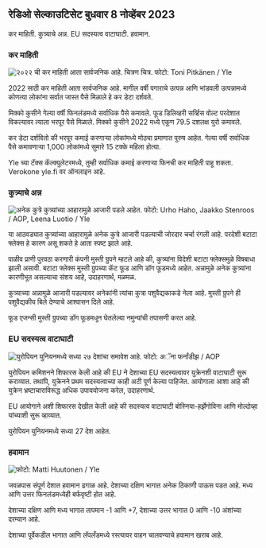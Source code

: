 ## रेडिओ सेल्काउटिसेट बुधवार 8 नोव्हेंबर 2023

कर माहिती. कुत्र्याचे अन्न. EU सदस्यत्व वाटाघाटी. हवामान.

### कर माहिती

![२०२२ ची कर माहिती आता सार्वजनिक आहे. चित्रण चित्र. फोटो: Toni Pitkänen / Yle](https://images.cdn.yle.fi/image/upload/c_crop,h_2628,w_4672,x_747,y_536/ar_1.777777777777777,c_fill,g_7777777,c_fill,g_60/20p_10/00d_faces,q_auto:eco/f_auto/fl_lossy/v1692260664/39-115812464ddd8da1ad5a)

2022 साठी कर माहिती आता सार्वजनिक आहे. मागील वर्षी पगाराचे उत्पन्न आणि भांडवली उत्पन्नामध्ये कोणत्या लोकांना सर्वात जास्त पैसे मिळाले हे कर डेटा दर्शवते.

मिक्को कुसीने गेल्या वर्षी फिनलंडमध्ये सर्वाधिक पैसे कमावले. फूड डिलिव्हरी सर्व्हिस वोल्ट परदेशात विकल्यावर त्याला भरपूर पैसे मिळाले. मिक्को कुसीने 2022 मध्ये एकूण 79.5 दशलक्ष युरो कमावले.

कर डेटा दर्शवितो की भरपूर कमाई करणार्‍या लोकांमध्ये मोठ्या प्रमाणात पुरुष आहेत. गेल्या वर्षी सर्वाधिक पैसे कमावणाऱ्या 1,000 लोकांमध्ये सुमारे 15 टक्के महिला होत्या.

Yle च्या टॅक्स कॅल्क्युलेटरमध्ये, तुम्ही सर्वाधिक कमाई करणाऱ्या फिनची कर माहिती पाहू शकता. Verokone yle.fi वर ऑनलाइन आहे.

### कुत्र्याचे अन्न

![अनेक कुत्रे कुत्र्यांच्या आहारामुळे आजारी पडले आहेत. फोटो: Urho Haho, Jaakko Stenroos / AOP, Leena Luotio / Yle](https://images.cdn.yle.fi/image/upload/c_crop,h_1080,w_1919,x_0,y_0/ar_1.7777777777777f777,c_cdn.yle.h_675,w_1200/dpr_1.0/q_auto:eco/f_auto/fl_lossy/v1699386970/39-11965956548f484ed3bb)

या आठवड्यात कुत्र्यांच्या आहारामुळे अनेक कुत्रे आजारी पडल्याची जोरदार चर्चा रंगली आहे. परदेशी बटाटा फ्लेक्स हे कारण असू शकते हे आता स्पष्ट झाले आहे.

पाळीव प्राणी पुरवठा करणारी कंपनी मुस्ती ग्रुपने म्हटले आहे की, कुत्र्यांना विदेशी बटाटा फ्लेक्समुळे विषबाधा झाली असावी. बटाटा फ्लेक्स मुस्ती ग्रुपच्या कॅट फूड आणि डॉग फूडमध्ये आहेत. अन्नामुळे अनेक कुत्र्यांना कारणीभूत असल्याचा संशय आहे, उदाहरणार्थ, मळमळ.

कुत्र्याच्या अन्नामुळे आजारी पडल्यावर अनेकांनी त्यांचा कुत्रा पशुवैद्यकाकडे नेला आहे. मुस्ती ग्रुपने ही पशुवैद्यकीय बिले देण्याचे आश्वासन दिले आहे.

फूड एजन्सी मुस्ती ग्रुपच्या डॉग फूडमधून घेतलेल्या नमुन्यांची तपासणी करत आहे.

### EU सदस्यत्व वाटाघाटी

![युरोपियन युनियनमध्ये सध्या २७ देशांचा समावेश आहे. फोटो: अॅना फर्नांडीझ / AOP](https://images.cdn.yle.fi/image/upload/c_crop,h_2394,w_4256,x_0,y_419/ar_1.777777777777777,c_fill,g_faces,h_6p_01,h/675,x_0.q_auto:eco/f_auto/fl_lossy/v1632407032/39-857648614c8a7c923f2)

युरोपियन कमिशनने शिफारस केली आहे की EU ने देशाच्या EU सदस्यत्वावर युक्रेनशी वाटाघाटी सुरू कराव्यात. तथापि, युक्रेनने प्रथम सदस्यत्वाच्या काही अटी पूर्ण केल्या पाहिजेत. आयोगाला आशा आहे की युक्रेन भ्रष्टाचाराविरूद्ध अधिक उपाययोजना करेल, उदाहरणार्थ.

EU आयोगाने अशी शिफारस देखील केली आहे की सदस्यत्व वाटाघाटी बोस्निया-हर्झेगोविना आणि मोल्दोव्हा यांच्याशी सुरू व्हाव्यात.

युरोपियन युनियनमध्ये सध्या 27 देश आहेत.

### हवामान

![ फोटो: Matti Huutonen / Yle](https://images.cdn.yle.fi/image/upload/c_crop,h_1080,w_1919,x_0,y_0/ar_1.777777777777777,c_fill,g_faces,h_175,h_6750/q_auto:eco/f_auto/fl_lossy/v1699449326/39-1197700654b89b86284a)

जवळपास संपूर्ण देशात हवामान ढगाळ आहे. देशाच्या दक्षिण भागात अनेक ठिकाणी पाऊस पडत आहे. मध्य आणि उत्तर फिनलंडमध्येही बर्फवृष्टी होत आहे.

देशाच्या दक्षिण आणि मध्य भागात तापमान -1 आणि +7, देशाच्या उत्तर भागात 0 आणि -10 अंशांच्या दरम्यान आहे.

देशाच्या पूर्वेकडील भागात आणि लॅपलँडमध्ये रस्त्यावर वाहन चालवण्याचे हवामान खराब आहे.